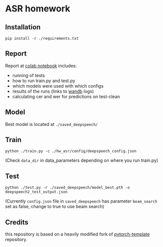 # ASR homework

## Installation

```shell
pip install -r ./requirements.txt
```
## Report
Report at [colab notebook](https://colab.research.google.com/drive/13EARXqEvQ7H13YszFym4_AKno0Q6MeQL?usp=sharing) includes:
- running of tests
- how to run train.py and test.py
- which models were used with which configs
- results of the runs (links to [wandb](https://wandb.ai/quynhu_d/asr_project/table?workspace=user-quynhu_d) logs)
- calculating cer and wer for predictions on test-clean

## Model
Best model is located at `./saved_deepspeech/`

## Train
```
python ./train.py -c ./hw_asr/config/deepspeech_config.json
```
(Check `data_dir` in data_parameters depending on where you run train.py)

## Test
```
python ./test.py -r ./saved_deepspeech/model_best.pth -o deepspeech2_test_output.json
```
(Currently `config.json` file in `saved_deepspeech` has parameter `beam_search` set as false, change to true to use beam search)
## Credits

this repository is based on a heavily modified fork
of [pytorch-template](https://github.com/victoresque/pytorch-template) repository.
